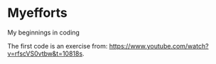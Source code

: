 # Myefforts
My beginnings in coding 

The first code is an exercise from: https://www.youtube.com/watch?v=rfscVS0vtbw&t=10818s. 
